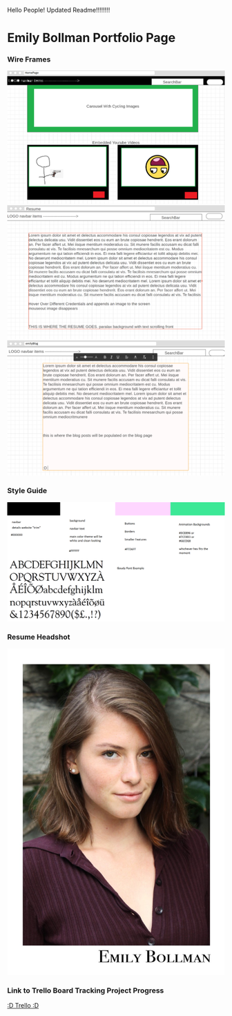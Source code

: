 Hello People!  Updated Readme!!!!!!!!

# Emily Bollman Portfolio Page

### Wire Frames

![](Home-Page-Wire-Frame.png)
![](Resume-Wireframe.png)
![](blog-wireframe.png)

### Style Guide

![](Style-Guide.png)

### Resume Headshot

![](Resume-headshot.jpg)

### Link to Trello Board Tracking Project Progress

[:D Trello :D](https://trello.com/b/UICXk8yF/emily-bollman-portfolio)
